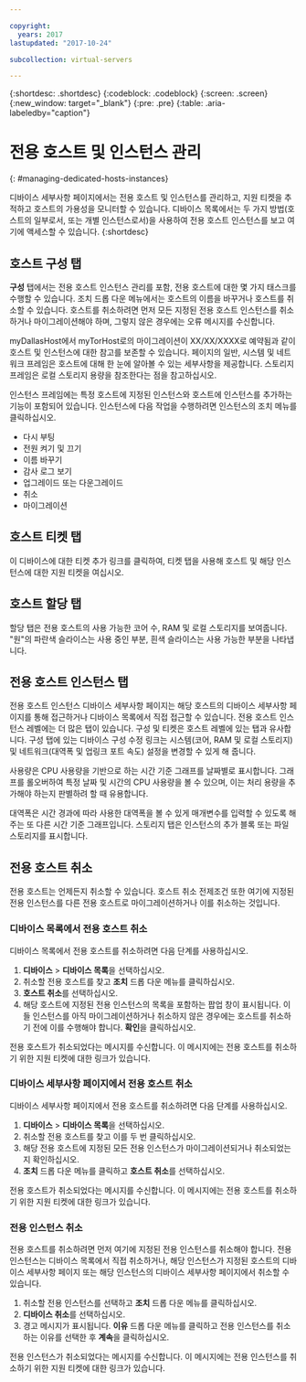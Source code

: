 ```yaml
---

copyright:
  years: 2017
lastupdated: "2017-10-24"

subcollection: virtual-servers

---
```


{:shortdesc: .shortdesc}
{:codeblock: .codeblock}
{:screen: .screen}
{:new_window: target="_blank"}
{:pre: .pre}
{:table: .aria-labeledby="caption"}

# 전용 호스트 및 인스턴스 관리
{: #managing-dedicated-hosts-instances}

디바이스 세부사항 페이지에서는 전용 호스트 및 인스턴스를 관리하고, 지원 티켓을 추적하고 호스트의 가용성을 모니터할 수 있습니다. 디바이스 목록에서는 두 가지 방법(호스트의 일부로서, 또는 개별 인스턴스로서)을 사용하여 전용 호스트 인스턴스를 보고 여기에 액세스할 수 있습니다.
{:shortdesc}

## 호스트 구성 탭
**구성** 탭에서는 전용 호스트 인스턴스 관리를 포함, 전용 호스트에 대한 몇 가지 태스크를 수행할 수 있습니다. 조치 드롭 다운 메뉴에서는 호스트의 이름을 바꾸거나 호스트를 취소할 수 있습니다. 호스트를 취소하려면 먼저 모든 지정된 전용 호스트 인스턴스를 취소하거나 마이그레이션해야 하며, 그렇지 않은 경우에는 오류 메시지를 수신합니다.

myDallasHost에서 myTorHost로의 마이그레이션이 XX/XX/XXXX로 예약됨과 같이 호스트 및 인스턴스에 대한 참고를 보존할 수 있습니다. 페이지의 일반, 시스템 및 네트워크 프레임은 호스트에 대해 한 눈에 알아볼 수 있는 세부사항을 제공합니다. 스토리지 프레임은 로컬 스토리지 용량을 참조한다는 점을 참고하십시오.

인스턴스 프레임에는 특정 호스트에 지정된 인스턴스와 호스트에 인스턴스를 추가하는 기능이 포함되어 있습니다. 인스턴스에 다음 작업을 수행하려면 인스턴스의 조치 메뉴를 클릭하십시오.

* 다시 부팅
* 전원 켜기 및 끄기
* 이름 바꾸기
*	감사 로그 보기
*	업그레이드 또는 다운그레이드
*	취소
*	마이그레이션

## 호스트 티켓 탭
이 디바이스에 대한 티켓 추가 링크를 클릭하여, 티켓 탭을 사용해 호스트 및 해당 인스턴스에 대한 지원 티켓을 여십시오.

## 호스트 할당 탭
할당 탭은 전용 호스트의 사용 가능한 코어 수, RAM 및 로컬 스토리지를 보여줍니다. "원"의 파란색 슬라이스는 사용 중인 부분, 흰색 슬라이스는 사용 가능한 부분을 나타냅니다.

## 전용 호스트 인스턴스 탭
전용 호스트 인스턴스 디바이스 세부사항 페이지는 해당 호스트의 디바이스 세부사항 페이지를 통해 접근하거나 디바이스 목록에서 직접 접근할 수 있습니다. 전용 호스트 인스턴스 레벨에는 더 많은 탭이 있습니다. 구성 및 티켓은 호스트 레벨에 있는 탭과 유사합니다. 구성 탭에 있는 디바이스 구성 수정 링크는 시스템(코어, RAM 및 로컬 스토리지) 및 네트워크(대역폭 및 업링크 포트 속도) 설정을 변경할 수 있게 해 줍니다.

사용량은 CPU 사용량을 기반으로 하는 시간 기준 그래프를 날짜별로 표시합니다. 그래프를 롤오버하여 특정 날짜 및 시간의 CPU 사용량을 볼 수 있으며, 이는 처리 용량을 추가해야 하는지 판별하려 할 때 유용합니다.

대역폭은 시간 경과에 따라 사용한 대역폭을 볼 수 있게 매개변수를 입력할 수 있도록 해 주는 또 다른 시간 기준 그래프입니다. 스토리지 탭은 인스턴스의 추가 블록 또는 파일 스토리지를 표시합니다.

## 전용 호스트 취소
전용 호스트는 언제든지 취소할 수 있습니다. 호스트 취소 전제조건 또한 여기에 지정된 전용 인스턴스를 다른 전용 호스트로 마이그레이션하거나 이를 취소하는 것입니다.
### 디바이스 목록에서 전용 호스트 취소
디바이스 목록에서 전용 호스트를 취소하려면 다음 단계를 사용하십시오.

1. **디바이스** > **디바이스 목록**을 선택하십시오.
2. 취소할 전용 호스트를 찾고 **조치** 드롭 다운 메뉴를 클릭하십시오.
3. **호스트 취소**를 선택하십시오.
4. 해당 호스트에 지정된 전용 인스턴스의 목록을 포함하는 팝업 창이 표시됩니다. 이들 인스턴스를 아직 마이그레이션하거나 취소하지 않은 경우에는 호스트를 취소하기 전에 이를 수행해야 합니다. **확인**을 클릭하십시오.

전용 호스트가 취소되었다는 메시지를 수신합니다. 이 메시지에는 전용 호스트를 취소하기 위한 지원 티켓에 대한 링크가 있습니다.
### 디바이스 세부사항 페이지에서 전용 호스트 취소
디바이스 세부사항 페이지에서 전용 호스트를 취소하려면 다음 단계를 사용하십시오.

1. **디바이스** > **디바이스 목록**을 선택하십시오.
2. 취소할 전용 호스트를 찾고 이를 두 번 클릭하십시오.
3. 해당 전용 호스트에 지정된 모든 전용 인스턴스가 마이그레이션되거나 취소되었는지 확인하십시오.
4. **조치** 드롭 다운 메뉴를 클릭하고 **호스트 취소**를 선택하십시오.

전용 호스트가 취소되었다는 메시지를 수신합니다. 이 메시지에는 전용 호스트를 취소하기 위한 지원 티켓에 대한 링크가 있습니다.

### 전용 인스턴스 취소

전용 호스트를 취소하려면 먼저 여기에 지정된 전용 인스턴스를 취소해야 합니다. 전용 인스턴스는 디바이스 목록에서 직접 취소하거나, 해당 인스턴스가 지정된 호스트의 디바이스 세부사항 페이지 또는 해당 인스턴스의 디바이스 세부사항 페이지에서 취소할 수 있습니다.

1. 취소할 전용 인스턴스를 선택하고 **조치** 드롭 다운 메뉴를 클릭하십시오.
2. **디바이스 취소**를 선택하십시오.
3. 경고 메시지가 표시됩니다. **이유** 드롭 다운 메뉴를 클릭하고 전용 인스턴스를 취소하는 이유를 선택한 후 **계속**을 클릭하십시오.

전용 인스턴스가 취소되었다는 메시지를 수신합니다. 이 메시지에는 전용 인스턴스를 취소하기 위한 지원 티켓에 대한 링크가 있습니다.

